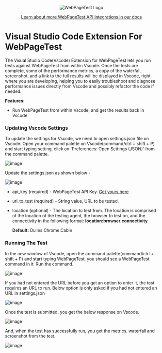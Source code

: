 <p align="center"><img src="https://docs.webpagetest.org/img/wpt-navy-logo.png" alt="WebPageTest Logo" /></p>
<p align="center"><a href="https://docs.webpagetest.org/api/integrations/#officially-supported-integrations">Learn about more WebPageTest API Integrations in our docs</a></p>

# Visual Studio Code Extension For WebPageTest
The Visual Studio Code(Vscode) Extension for WebPageTest lets you run tests against WebPageTest from within Vscode. Once the tests are complete, some of the performance metrics, a copy of the waterfall, screenshot, and a link to the full results will be displayed in Vscode, right where you are developing, helping you to easily troubleshoot and diagnose performance issues directly from Vscode and possibly refactor the code if needed.

**Features:**
- Run WebPageTest from within Vscode, and get the results back in Vscode

### Updating Vscode Settings

To update the settings for Vscode, we need to open settings.json file on Vscode. Open your command palette on Vscode(command/ctrl + shift + P) and start typing setting, click on 'Preferences: Open Settings (JSON)' from the command palette. 

![image](https://user-images.githubusercontent.com/31168643/123271784-cd000d80-d51e-11eb-889c-c8be782b60fd.png)

Update the settings.json as shown below - 

![image](https://user-images.githubusercontent.com/31168643/123272785-b4dcbe00-d51f-11eb-958f-653dbdb789d2.png)

  * api_key (required) - WebPageTest API Key. [Get yours here](https://app.webpagetest.org/ui/entry/wpt/signup?enableSub=true&utm_source=docs&utm_medium=github&utm_campaign=slackbot&utm_content=account)

  *  url_to_test (required) - String value, URL to be tested.
  
  *  location (optional) - The location to test from. The location is comprised of the location of the testing agent, the browser to test on, and the connectivity in the following format: <b>location:browser.connectivity</b>
  
      <b>Default:</b> Dulles:Chrome.Cable

### Running The Test

In the new window of Vscode, open the command palette(command/ctrl + shift + P) and start typing WebPageTest, you should see a WebPageTest command in it. Run the command.

![image](https://user-images.githubusercontent.com/31168643/123274196-eefa8f80-d520-11eb-85a4-11fe5479b990.png)

If you had not entered the URL before you get an option to enter it, the test requires an URL to run. Below option is only asked if you had not entered an URL in settings.json

![image](https://user-images.githubusercontent.com/31168643/123274476-2d904a00-d521-11eb-982d-c22749bb5b9b.png)

Once the test is submitted, you get the below response on Vscode.

![image](https://user-images.githubusercontent.com/31168643/123274877-806a0180-d521-11eb-9f14-020e83af7284.png)

And, when the test has successfully run, you get the metrics, waterfall and screenshot from the test.

![image](https://user-images.githubusercontent.com/31168643/123275440-f3737800-d521-11eb-9798-7e9474fe6d0f.png)
